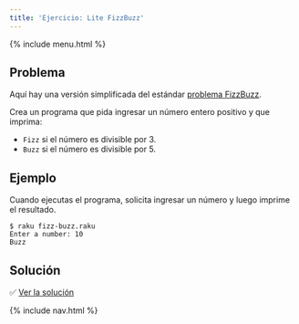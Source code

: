 ```yaml
---
title: 'Ejercicio: Lite FizzBuzz'
---
```


{% include menu.html %}

## Problema

Aquí hay una versión simplificada del estándar [problema FizzBuzz](https://en.wikipedia.org/wiki/Fizz_buzz).

Crea un programa que pida ingresar un número entero positivo y que imprima:

* `Fizz` si el número es divisible por 3.
* `Buzz` si el número es divisible por 5.

## Ejemplo

Cuando ejecutas el programa, solicita ingresar un número y luego imprime el resultado.

```console
$ raku fizz-buzz.raku
Enter a number: 10
Buzz
```

## Solución

✅ [Ver la solución](solution)

{% include nav.html %}
